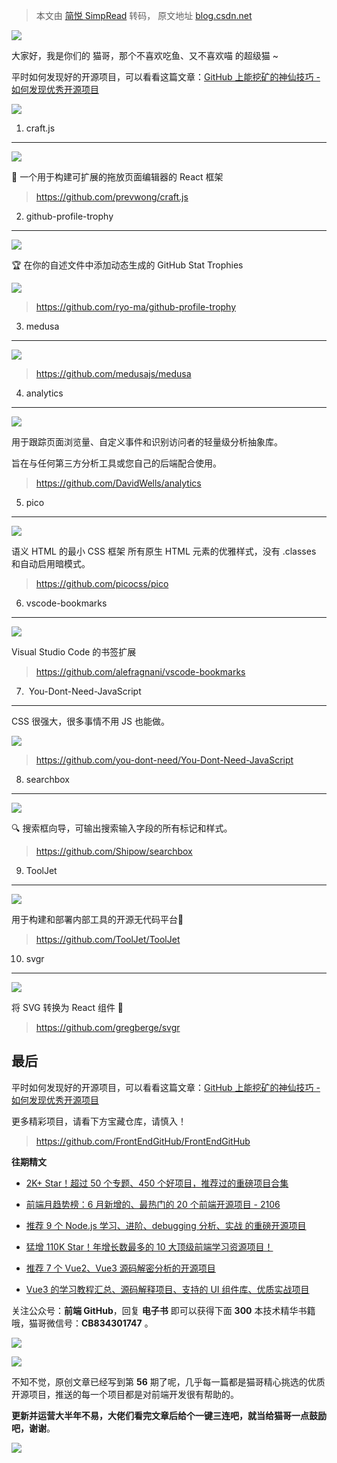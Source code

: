 > 本文由 [简悦 SimpRead](http://ksria.com/simpread/) 转码， 原文地址 [blog.csdn.net](https://blog.csdn.net/m0_49394096/article/details/120426570)

![](https://img-blog.csdnimg.cn/img_convert/955b221f99315a9bf3559ba688a9b9de.png)

大家好，我是你们的 猫哥，那个不喜欢吃鱼、又不喜欢喵 的超级猫 ~

平时如何发现好的开源项目，可以看看这篇文章：[GitHub 上能挖矿的神仙技巧 - 如何发现优秀开源项目](https://mp.weixin.qq.com/s?__biz=MzA4MDU1MDExMg==&mid=2247484152&idx=1&sn=a98b53d183c6b66f054e2e2fd8428c2c&scene=21#wechat_redirect)

![](https://img-blog.csdnimg.cn/img_convert/094ced03288520f414309e7233918d08.png)

1. craft.js
-----------

![](https://img-blog.csdnimg.cn/img_convert/db92a01ae553852b3fd345a1761b98ca.gif)

🚀 一个用于构建可扩展的拖放页面编辑器的 React 框架

> https://github.com/prevwong/craft.js

2. github-profile-trophy
------------------------

![](https://img-blog.csdnimg.cn/img_convert/22343bc6aab7eafc25738030ee9bbef7.png)

🏆 在你的自述文件中添加动态生成的 GitHub Stat Trophies

![](https://img-blog.csdnimg.cn/img_convert/ae5f8c3dbfdaee4e522ab63f1ea34439.png)

> https://github.com/ryo-ma/github-profile-trophy

3. medusa
---------

![](https://img-blog.csdnimg.cn/img_convert/c4d491d05aad8d5de725f81930037b24.png)

> https://github.com/medusajs/medusa

4. analytics
------------

![](https://img-blog.csdnimg.cn/img_convert/42e35f7aa13bca70c472cbe037839d90.png)

用于跟踪页面浏览量、自定义事件和识别访问者的轻量级分析抽象库。

旨在与任何第三方分析工具或您自己的后端配合使用。

> https://github.com/DavidWells/analytics

5. pico
-------

![](https://img-blog.csdnimg.cn/img_convert/4c357250f19e2192f03ce00cedabdd01.png)

语义 HTML 的最小 CSS 框架 所有原生 HTML 元素的优雅样式，没有 .classes 和自动启用暗模式。

> https://github.com/picocss/pico

6. vscode-bookmarks
-------------------

![](https://img-blog.csdnimg.cn/img_convert/6d81dad487a35c24a5dc20b0c4ef3d91.png)

Visual Studio Code 的书签扩展

> https://github.com/alefragnani/vscode-bookmarks

7.  You-Dont-Need-JavaScript
----------------------------

CSS 很强大，很多事情不用 JS 也能做。

![](https://img-blog.csdnimg.cn/img_convert/f98356f354e72099cace2ed80eb2eb67.png)

> https://github.com/you-dont-need/You-Dont-Need-JavaScript

8. searchbox
------------

![](https://img-blog.csdnimg.cn/img_convert/76f0e35a8c494e884a495f05f18afafb.png)

🔍 搜索框向导，可输出搜索输入字段的所有标记和样式。

> https://github.com/Shipow/searchbox

9. ToolJet
----------

![](https://img-blog.csdnimg.cn/img_convert/48fcd229f3f135e25f5e83741a7f7442.png)

用于构建和部署内部工具的开源无代码平台🚀

> https://github.com/ToolJet/ToolJet

10. svgr
--------

![](https://img-blog.csdnimg.cn/img_convert/08f7974fca250e423aa8f115df7c844f.png)

将 SVG 转换为 React 组件 🦁

> https://github.com/gregberge/svgr

最后
--

平时如何发现好的开源项目，可以看看这篇文章：[GitHub 上能挖矿的神仙技巧 - 如何发现优秀开源项目](https://mp.weixin.qq.com/s?__biz=MzA4MDU1MDExMg==&mid=2247484152&idx=1&sn=a98b53d183c6b66f054e2e2fd8428c2c&scene=21#wechat_redirect)

更多精彩项目，请看下方宝藏仓库，请慎入！

> https://github.com/FrontEndGitHub/FrontEndGitHub

**往期精文**

*   [2K+ Star！超过 50 个专题、450 个好项目，推荐过的重磅项目合集](https://mp.weixin.qq.com/s?__biz=Mzg2NjI5NDcyOQ==&mid=2247485359&idx=1&sn=60846248578abbb07c3fbc976f5899de&scene=21#wechat_redirect)
    
*   [前端月趋势榜：6 月新增的、最热门的 20 个前端开源项目 - 2106](https://mp.weixin.qq.com/s?__biz=Mzg2NjI5NDcyOQ==&mid=2247485412&idx=1&sn=5a3daa1fb3c73719796aefe56dc9d343&scene=21#wechat_redirect)
    
*   [推荐 9 个 Node.js 学习、进阶、debugging 分析、实战 的重磅开源项目](https://mp.weixin.qq.com/s?__biz=Mzg2NjI5NDcyOQ==&mid=2247485224&idx=1&sn=652a17def30fb9b5c73f309036009d42&scene=21#wechat_redirect)
    
*   [猛增 110K Star！年增长数最多的 10 大顶级前端学习资源项目！](https://mp.weixin.qq.com/s?__biz=Mzg2NjI5NDcyOQ==&mid=2247484759&idx=1&sn=eb8852f4c5cd728aa5d4294b26dd273a&scene=21#wechat_redirect)
    
*   [推荐 7 个 Vue2、Vue3 源码解密分析的开源项目](https://mp.weixin.qq.com/s?__biz=Mzg2NjI5NDcyOQ==&mid=2247484699&idx=1&sn=c1b3d9249412cbb0755fe27485e7ac37&scene=21#wechat_redirect)
    
*   [Vue3 的学习教程汇总、源码解释项目、支持的 UI 组件库、优质实战项目](https://mp.weixin.qq.com/s?__biz=Mzg2NjI5NDcyOQ==&mid=2247484422&idx=1&sn=701cb25db4652985b70b70359411b311&scene=21#wechat_redirect)
    

关注公众号：**前端 GitHub**，回复 **电子书** 即可以获得下面 **300** 本技术精华书籍哦，猫哥微信号：**CB834301747** 。

![](https://img-blog.csdnimg.cn/img_convert/c8a6b3fc1951c37cab33fc705486f78f.png)

![](https://img-blog.csdnimg.cn/img_convert/51ed597db207b7696c6a3ca2411b3387.png)

不知不觉，原创文章已经写到第 **56** 期了呢，几乎每一篇都是猫哥精心挑选的优质开源项目，推送的每一个项目都是对前端开发很有帮助的。

**更新并运营大半年不易，大佬们看完文章后给个一键三连吧，就当给猫哥一点鼓励吧，谢谢**。

![](https://img-blog.csdnimg.cn/img_convert/99dfe5f2c81ec44a433c80666e30647c.png)